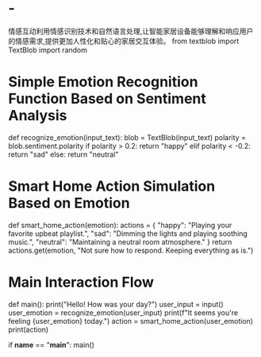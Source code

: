 # -
情感互动利用情感识别技术和自然语言处理,让智能家居设备能够理解和响应用户的情感需求,提供更加人性化和贴心的家居交互体验。
from textblob import TextBlob
import random

# Simple Emotion Recognition Function Based on Sentiment Analysis
def recognize_emotion(input_text):
    blob = TextBlob(input_text)
    polarity = blob.sentiment.polarity
    if polarity > 0.2:
        return "happy"
    elif polarity < -0.2:
        return "sad"
    else:
        return "neutral"

# Smart Home Action Simulation Based on Emotion
def smart_home_action(emotion):
    actions = {
        "happy": "Playing your favorite upbeat playlist.",
        "sad": "Dimming the lights and playing soothing music.",
        "neutral": "Maintaining a neutral room atmosphere."
    }
    return actions.get(emotion, "Not sure how to respond. Keeping everything as is.")

# Main Interaction Flow
def main():
    print("Hello! How was your day?")
    user_input = input()
    user_emotion = recognize_emotion(user_input)
    print(f"It seems you're feeling {user_emotion} today.")
    action = smart_home_action(user_emotion)
    print(action)

if __name__ == "__main__":
    main()
